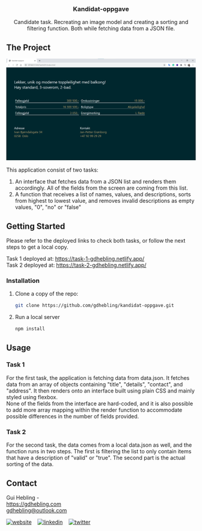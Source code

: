 <p align="center">

  <h3 align="center">Kandidat-oppgave</h3>

  <p align="center">
    Candidate task. Recreating an image model and creating a sorting and filtering function. Both while fetching data from a JSON file.
    <br />
  </p>
</p>

## The Project

<a href="https://nord-agency-gdhebling.netlify.app/" alt="Website Screenshot">![nord agency by gdhebling](assets/task-1-screenshot.png)</a>

This application consist of two tasks:

1. An interface that fetches data from a JSON list and renders them accordingly. All of the fields from the screen are coming from this list.
2. A function that receives a list of names, values, and descriptions, sorts from highest to lowest value, and removes invalid descriptions as empty values, "0", "no" or "false"

## Getting Started

Please refer to the deployed links to check both tasks, or follow the next steps to get a local copy.

Task 1 deployed at: https://task-1-gdhebling.netlify.app/  
Task 2 deployed at: https://task-2-gdhebling.netlify.app/

### Installation

1. Clone a copy of the repo:

   ```sh
   git clone https://github.com/gdhebling/kandidat-oppgave.git
   ```

2. Run a local server
   ```sh
   npm install
   ```

## Usage

### Task 1

For the first task, the application is fetching data from data.json. It fetches data from an array of objects containing "title", "details", "contact", and "address". It then renders onto an interface built using plain CSS and mainly styled using flexbox.  
None of the fields from the interface are hard-coded, and it is also possible to add more array mapping within the render function to accommodate possible differences in the number of fields provided.

### Task 2

For the second task, the data comes from a local data.json as well, and the function runs in two steps. The first is filtering the list to only contain items that have a description of "valid" or "true". The second part is the actual sorting of the data.

## Contact

Gui Hebling -  
https://gdhebling.com  
gdhebling@outlook.com

<p align="left">
<a href="https://gdhebling.com"><img alt="website" width="26px" src="https://www.flaticon.com/svg/static/icons/svg/1828/1828555.svg" /></a>
&nbsp;&nbsp;
<a href="https://www.linkedin.com/in/gdhebling/"><img alt="linkedin" width="26px" src="https://image.flaticon.com/icons/svg/1383/1383262.svg" /></a>
&nbsp;&nbsp;
<a href="https://twitter.com/gdhebling"><img alt="twitter" width="26px" src="https://image.flaticon.com/icons/svg/1383/1383265.svg" /></a>
</p>

